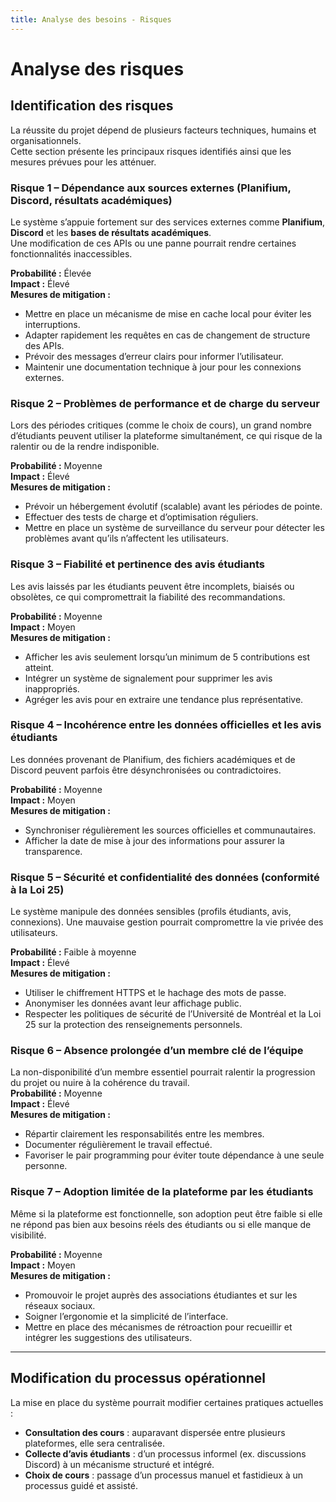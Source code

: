 ```yaml
---
title: Analyse des besoins - Risques
---
```


# Analyse des risques

## Identification des risques

La réussite du projet dépend de plusieurs facteurs techniques, humains et organisationnels.  
Cette section présente les principaux risques identifiés ainsi que les mesures prévues pour les atténuer.



### Risque 1 – Dépendance aux sources externes (Planifium, Discord, résultats académiques)
Le système s’appuie fortement sur des services externes comme **Planifium**, **Discord** et les **bases de résultats académiques**.  
Une modification de ces APIs ou une panne pourrait rendre certaines fonctionnalités inaccessibles.  

**Probabilité :** Élevée  
**Impact :** Élevé  
**Mesures de mitigation :**

- Mettre en place un mécanisme de mise en cache local pour éviter les interruptions.  
- Adapter rapidement les requêtes en cas de changement de structure des APIs.  
- Prévoir des messages d’erreur clairs pour informer l’utilisateur.  
- Maintenir une documentation technique à jour pour les connexions externes.


### Risque 2 – Problèmes de performance et de charge du serveur
Lors des périodes critiques (comme le choix de cours), un grand nombre d’étudiants peuvent utiliser la plateforme simultanément, ce qui risque de la ralentir ou de la rendre indisponible.  

**Probabilité :** Moyenne  
**Impact :** Élevé  
**Mesures de mitigation :**

- Prévoir un hébergement évolutif (scalable) avant les périodes de pointe.  
- Effectuer des tests de charge et d’optimisation réguliers.  
- Mettre en place un système de surveillance du serveur pour détecter les problèmes avant qu’ils n’affectent les utilisateurs.


### Risque 3 – Fiabilité et pertinence des avis étudiants
Les avis laissés par les étudiants peuvent être incomplets, biaisés ou obsolètes, ce qui compromettrait la fiabilité des recommandations.  

**Probabilité :** Moyenne  
**Impact :** Moyen  
**Mesures de mitigation :**

- Afficher les avis seulement lorsqu’un minimum de 5 contributions est atteint.  
- Intégrer un système de signalement pour supprimer les avis inappropriés.  
- Agréger les avis pour en extraire une tendance plus représentative.


### Risque 4 – Incohérence entre les données officielles et les avis étudiants
Les données provenant de Planifium, des fichiers académiques et de Discord peuvent parfois être désynchronisées ou contradictoires.  

**Probabilité :** Moyenne  
**Impact :** Moyen  
**Mesures de mitigation :**


- Synchroniser régulièrement les sources officielles et communautaires.  
- Afficher la date de mise à jour des informations pour assurer la transparence.


### Risque 5 – Sécurité et confidentialité des données (conformité à la Loi 25)
Le système manipule des données sensibles (profils étudiants, avis, connexions). Une mauvaise gestion pourrait compromettre la vie privée des utilisateurs.  

**Probabilité :** Faible à moyenne  
**Impact :** Élevé  
**Mesures de mitigation :**

- Utiliser le chiffrement HTTPS et le hachage des mots de passe.  
- Anonymiser les données avant leur affichage public.  
- Respecter les politiques de sécurité de l’Université de Montréal et la Loi 25 sur la protection des renseignements personnels.


### Risque 6 – Absence prolongée d’un membre clé de l’équipe
La non-disponibilité d’un membre essentiel pourrait ralentir la progression du projet ou nuire à la cohérence du travail.  
**Probabilité :** Moyenne  
**Impact :** Élevé  
**Mesures de mitigation :**

- Répartir clairement les responsabilités entre les membres.  
- Documenter régulièrement le travail effectué.  
- Favoriser le pair programming pour éviter toute dépendance à une seule personne.


### Risque 7 – Adoption limitée de la plateforme par les étudiants
Même si la plateforme est fonctionnelle, son adoption peut être faible si elle ne répond pas bien aux besoins réels des étudiants ou si elle manque de visibilité.  

**Probabilité :** Moyenne  
**Impact :** Moyen  
**Mesures de mitigation :**

- Promouvoir le projet auprès des associations étudiantes et sur les réseaux sociaux.  
- Soigner l’ergonomie et la simplicité de l’interface.  
- Mettre en place des mécanismes de rétroaction pour recueillir et intégrer les suggestions des utilisateurs.

---

## Modification du processus opérationnel

La mise en place du système pourrait modifier certaines pratiques actuelles :  
- **Consultation des cours** : auparavant dispersée entre plusieurs plateformes, elle sera centralisée.  
- **Collecte d’avis étudiants** : d’un processus informel (ex. discussions Discord) à un mécanisme structuré et intégré.  
- **Choix de cours** : passage d’un processus manuel et fastidieux à un processus guidé et assisté.
